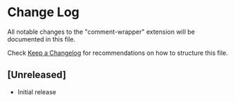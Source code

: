 # Change Log

All notable changes to the "comment-wrapper" extension will be documented in this file.

Check [Keep a Changelog](http://keepachangelog.com/) for recommendations on how to structure this file.

## [Unreleased]

- Initial release